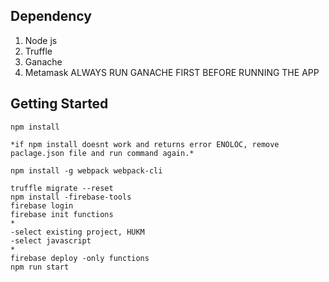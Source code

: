 ## Dependency
1) Node js
2) Truffle
3) Ganache
4) Metamask
ALWAYS RUN GANACHE FIRST BEFORE RUNNING THE APP

## Getting Started
```
npm install

*if npm install doesnt work and returns error ENOLOC, remove paclage.json file and run command again.*

npm install -g webpack webpack-cli

truffle migrate --reset
npm install -firebase-tools
firebase login
firebase init functions
*
-select existing project, HUKM
-select javascript
*
firebase deploy -only functions
npm run start
```
